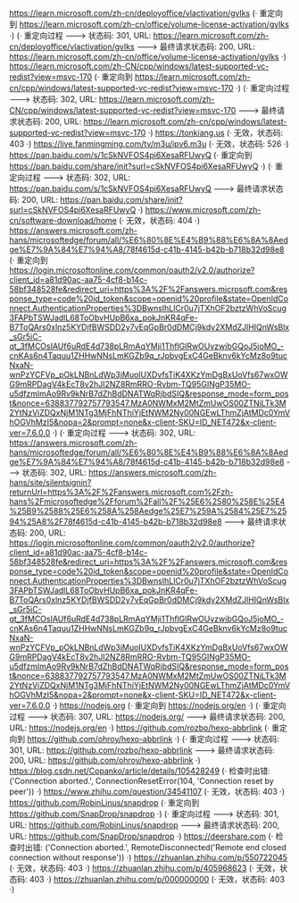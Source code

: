 https://learn.microsoft.com/zh-cn/deployoffice/vlactivation/gvlks (· 重定向到 https://learn.microsoft.com/zh-cn/office/volume-license-activation/gvlks ·)
(· 重定向过程 ---> 状态码: 301, URL: https://learn.microsoft.com/zh-cn/deployoffice/vlactivation/gvlks ---> 最终请求状态码: 200, URL: https://learn.microsoft.com/zh-cn/office/volume-license-activation/gvlks ·)
https://learn.microsoft.com/zh-CN/cpp/windows/latest-supported-vc-redist?view=msvc-170 (· 重定向到 https://learn.microsoft.com/zh-cn/cpp/windows/latest-supported-vc-redist?view=msvc-170 ·)
(· 重定向过程 ---> 状态码: 302, URL: https://learn.microsoft.com/zh-CN/cpp/windows/latest-supported-vc-redist?view=msvc-170 ---> 最终请求状态码: 200, URL: https://learn.microsoft.com/zh-cn/cpp/windows/latest-supported-vc-redist?view=msvc-170 ·)
https://tonkiang.us (· 无效，状态码: 403 ·)
https://live.fanmingming.com/tv/m3u/ipv6.m3u (· 无效，状态码: 526 ·)
https://pan.baidu.com/s/1cSkNVFOS4pi6XesaRFUwyQ (· 重定向到 https://pan.baidu.com/share/init?surl=cSkNVFOS4pi6XesaRFUwyQ ·)
(· 重定向过程 ---> 状态码: 302, URL: https://pan.baidu.com/s/1cSkNVFOS4pi6XesaRFUwyQ ---> 最终请求状态码: 200, URL: https://pan.baidu.com/share/init?surl=cSkNVFOS4pi6XesaRFUwyQ ·)
https://www.microsoft.com/zh-cn/software-download/home (· 无效，状态码: 404 ·)
https://answers.microsoft.com/zh-hans/microsoftedge/forum/all/%E6%80%8E%E4%B9%88%E6%8A%8Aedge%E7%9A%84%E7%94%A8/78f4615d-c41b-4145-b42b-b718b32d98e8 (· 重定向到 https://login.microsoftonline.com/common/oauth2/v2.0/authorize?client_id=a81d90ac-aa75-4cf8-b14c-58bf348528fe&redirect_uri=https%3A%2F%2Fanswers.microsoft.com&response_type=code%20id_token&scope=openid%20profile&state=OpenIdConnect.AuthenticationProperties%3DBwnsIhLlCr0u7jTXhOF2bztzWhVoScug3FAPbTSWJadlL68ToObvHUpB6xa_pokJnKR4qFe-B7ToQArs0xlnz5KYDjfBWSDD2y7vEqGpBr0dDMCj9kdy2XMdZJlHIQnWsBlx_sGr5iC-qt_3fMCOsIAUf6uRdE4d738pLRmAqYMji1ThflGlRwOUyzwibGQoJ5joMO_-cnKAs6n4Taquu1ZHHwNNsLmKGZb9q_rJpbvgExC4GeBknv6kYcMz8o9tucNxaN-wnPzYCFVp_pOkLNBnLdWp3jMuoIUXDvfsTiK4XKzYmDgBxUoVfs67wxOWG9mRPDagV4kEcT8v2hJI2NZ8RmRRO-Rvbm-TQ95GINgP35MO-u5dfzmlmAo9Rv9kNrB7dZhBdDNATWqRjbdSIQ&response_mode=form_post&nonce=638837792757793547.MzA0NWMxM2MtZmUwOS00ZTNiLTk3M2YtNzViZDQxNjM1NTg3MjFhNThiYjEtNWM2Ny00NGEwLThmZjAtMDc0YmVhOGVhMzI5&nopa=2&prompt=none&x-client-SKU=ID_NET472&x-client-ver=7.6.0.0 ·)
(· 重定向过程 ---> 状态码: 302, URL: https://answers.microsoft.com/zh-hans/microsoftedge/forum/all/%E6%80%8E%E4%B9%88%E6%8A%8Aedge%E7%9A%84%E7%94%A8/78f4615d-c41b-4145-b42b-b718b32d98e8 ---> 状态码: 302, URL: https://answers.microsoft.com/zh-hans/site/silentsignin?returnUrl=https%3A%2F%2Fanswers.microsoft.com%2Fzh-hans%2Fmicrosoftedge%2Fforum%2Fall%2F%25E6%2580%258E%25E4%25B9%2588%25E6%258A%258Aedge%25E7%259A%2584%25E7%2594%25A8%2F78f4615d-c41b-4145-b42b-b718b32d98e8 ---> 最终请求状态码: 200, URL: https://login.microsoftonline.com/common/oauth2/v2.0/authorize?client_id=a81d90ac-aa75-4cf8-b14c-58bf348528fe&redirect_uri=https%3A%2F%2Fanswers.microsoft.com&response_type=code%20id_token&scope=openid%20profile&state=OpenIdConnect.AuthenticationProperties%3DBwnsIhLlCr0u7jTXhOF2bztzWhVoScug3FAPbTSWJadlL68ToObvHUpB6xa_pokJnKR4qFe-B7ToQArs0xlnz5KYDjfBWSDD2y7vEqGpBr0dDMCj9kdy2XMdZJlHIQnWsBlx_sGr5iC-qt_3fMCOsIAUf6uRdE4d738pLRmAqYMji1ThflGlRwOUyzwibGQoJ5joMO_-cnKAs6n4Taquu1ZHHwNNsLmKGZb9q_rJpbvgExC4GeBknv6kYcMz8o9tucNxaN-wnPzYCFVp_pOkLNBnLdWp3jMuoIUXDvfsTiK4XKzYmDgBxUoVfs67wxOWG9mRPDagV4kEcT8v2hJI2NZ8RmRRO-Rvbm-TQ95GINgP35MO-u5dfzmlmAo9Rv9kNrB7dZhBdDNATWqRjbdSIQ&response_mode=form_post&nonce=638837792757793547.MzA0NWMxM2MtZmUwOS00ZTNiLTk3M2YtNzViZDQxNjM1NTg3MjFhNThiYjEtNWM2Ny00NGEwLThmZjAtMDc0YmVhOGVhMzI5&nopa=2&prompt=none&x-client-SKU=ID_NET472&x-client-ver=7.6.0.0 ·)
https://nodejs.org (· 重定向到 https://nodejs.org/en ·)
(· 重定向过程 ---> 状态码: 307, URL: https://nodejs.org/ ---> 最终请求状态码: 200, URL: https://nodejs.org/en ·)
https://github.com/rozbo/hexo-abbrlink (· 重定向到 https://github.com/ohroy/hexo-abbrlink ·)
(· 重定向过程 ---> 状态码: 301, URL: https://github.com/rozbo/hexo-abbrlink ---> 最终请求状态码: 200, URL: https://github.com/ohroy/hexo-abbrlink ·)
https://blog.csdn.net/Copanko/article/details/105428249 (· 检查时出错: ('Connection aborted.', ConnectionResetError(104, 'Connection reset by peer')) ·)
https://www.zhihu.com/question/34541107 (· 无效，状态码: 403 ·)
https://github.com/RobinLinus/snapdrop (· 重定向到 https://github.com/SnapDrop/snapdrop ·)
(· 重定向过程 ---> 状态码: 301, URL: https://github.com/RobinLinus/snapdrop ---> 最终请求状态码: 200, URL: https://github.com/SnapDrop/snapdrop ·)
https://deershare.com (· 检查时出错: ('Connection aborted.', RemoteDisconnected('Remote end closed connection without response')) ·)
https://zhuanlan.zhihu.com/p/550722045 (· 无效，状态码: 403 ·)
https://zhuanlan.zhihu.com/p/405968623 (· 无效，状态码: 403 ·)
https://zhuanlan.zhihu.com/p/000000000 (· 无效，状态码: 403 ·)
